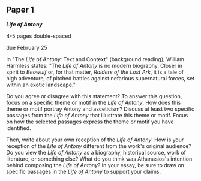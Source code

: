 ## Paper 1
**_Life of Antony_**

4-5 pages double-spaced

due February 25

In "The _Life of Antony_: Text and Context" (background reading), William Harmless states: "The _Life of Antony_ is no modern biography. Closer in spirit to _Beowulf_ or, for that matter, _Raiders of the Lost Ark_, it is a tale of high adventure, of pitched battles against nefarious supernatural forces, set within an exotic landscape."

Do you agree or disagree with this statement? To answer this question, focus on a specific theme or motif in the _Life of Antony_. How does this theme or motif portray Antony and asceticism? Discuss at least two specific passages from the _Life of Antony_ that illustrate this theme or motif. Focus on how the selected passages express the theme or motif you have identified.

Then, write about your own reception of the _Life of Antony_. How is your reception of the _Life of Antony_ different from the work's original audience? Do you view the _Life of Antony_ as a biography, historical source, work of literature, or something else? What do you think was Athanasios's intention behind composing the _Life of Antony_? In your essay, be sure to draw on specific passages in the _Life of Antony_ to support your claims.
